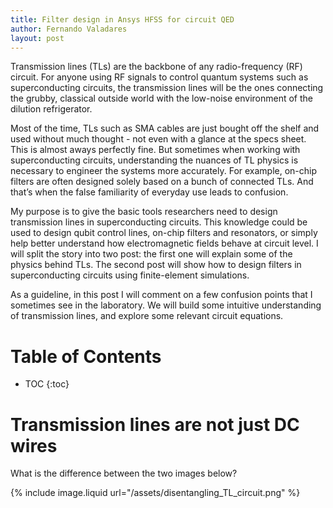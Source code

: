 ```yaml
---
title: Filter design in Ansys HFSS for circuit QED
author: Fernando Valadares
layout: post
---
```

Transmission lines (TLs) are the backbone of any radio-frequency (RF) circuit. For anyone using RF signals to control quantum systems such as superconducting circuits, the transmission lines will be the ones connecting the grubby, classical outside world with the low-noise environment of the dilution refrigerator.

Most of the time, TLs such as SMA cables are just bought off the shelf and used without much thought - not even with a glance at the specs sheet. This is almost aways perfectly fine. But sometimes when working with superconducting circuits, understanding the nuances of TL physics is necessary to engineer the systems more accurately. For example, on-chip filters are often designed solely based on a bunch of connected TLs. And that’s when the false familiarity of everyday use leads to confusion. 

My purpose is to give the basic tools researchers need to design transmission lines in superconducting circuits. This knowledge could be used to design qubit control lines, on-chip filters and resonators, or simply help better understand how electromagnetic fields behave at circuit level. I will split the story into two post: the first one will explain some of the physics behind TLs. The second post will show how to design filters in superconducting circuits using finite-element simulations.

As a guideline, in this post I will comment on a few confusion points that I sometimes see in the laboratory. We will build some intuitive understanding of transmission lines, and explore some relevant circuit equations.

# Table of Contents
* TOC
{:toc}


# Transmission lines are not just DC wires
What is the difference between the two images below?

{% include image.liquid url="/assets/disentangling_TL_circuit.png" %}
